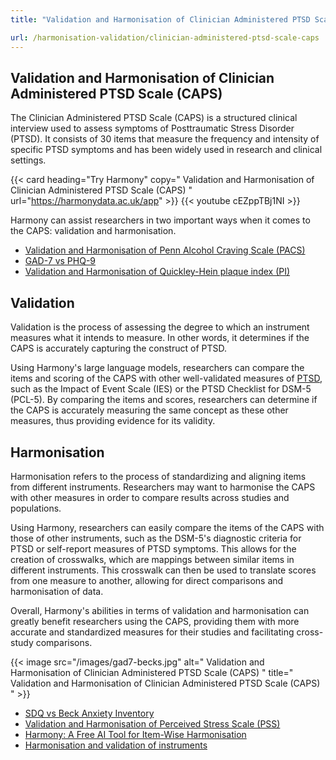 ```yaml
---
title: "Validation and Harmonisation of Clinician Administered PTSD Scale (CAPS)"

url: /harmonisation-validation/clinician-administered-ptsd-scale-caps
---
```


## Validation and Harmonisation of Clinician Administered PTSD Scale (CAPS)

The Clinician Administered PTSD Scale (CAPS) is a structured clinical interview used to assess symptoms of Posttraumatic Stress Disorder (PTSD). It consists of 30 items that measure the frequency and intensity of specific PTSD symptoms and has been widely used in research and clinical settings.

{{< card heading="Try Harmony" copy=" Validation and Harmonisation of Clinician Administered PTSD Scale (CAPS) " url="https://harmonydata.ac.uk/app" >}}
{{< youtube cEZppTBj1NI >}}

Harmony can assist researchers in two important ways when it comes to the CAPS: validation and harmonisation.

* [Validation and Harmonisation of Penn Alcohol Craving Scale (PACS)](/harmonisation-validation/penn-alcohol-craving-scale-pacs)
* [GAD-7 vs PHQ-9](/compare-harmonise-instruments/gad-7-vs-phq-9/)
* [Validation and Harmonisation of Quickley-Hein plaque index (PI)](/harmonisation-validation/quickley-hein-plaque-index-pi)

## Validation
Validation is the process of assessing the degree to which an instrument measures what it intends to measure. In other words, it determines if the CAPS is accurately capturing the construct of PTSD.

Using Harmony's large language models, researchers can compare the items and scoring of the CAPS with other well-validated measures of [PTSD](/discover-data/ptsd-datasets-and-studies), such as the Impact of Event Scale (IES) or the PTSD Checklist for DSM-5 (PCL-5). By comparing the items and scores, researchers can determine if the CAPS is accurately measuring the same concept as these other measures, thus providing evidence for its validity.

## Harmonisation
Harmonisation refers to the process of standardizing and aligning items from different instruments. Researchers may want to harmonise the CAPS with other measures in order to compare results across studies and populations.

Using Harmony, researchers can easily compare the items of the CAPS with those of other instruments, such as the DSM-5's diagnostic criteria for PTSD or self-report measures of PTSD symptoms. This allows for the creation of crosswalks, which are mappings between similar items in different instruments. This crosswalk can then be used to translate scores from one measure to another, allowing for direct comparisons and harmonisation of data.

Overall, Harmony's abilities in terms of validation and harmonisation can greatly benefit researchers using the CAPS, providing them with more accurate and standardized measures for their studies and facilitating cross-study comparisons.


{{< image src="/images/gad7-becks.jpg" alt=" Validation and Harmonisation of Clinician Administered PTSD Scale (CAPS) " title=" Validation and Harmonisation of Clinician Administered PTSD Scale (CAPS) " >}}









* [SDQ vs Beck Anxiety Inventory](/compare-harmonise-instruments/sdq-vs-beck-anxiety-inventory)
* [Validation and Harmonisation of Perceived Stress Scale (PSS)](/harmonisation-validation/perceived-stress-scale-pss)
* [Harmony: A Free AI Tool for Item-Wise Harmonisation](/item-harmonisation/harmony-a-free-ai-tool-for-item-wise-harmonisation)
* [Harmonisation and validation of instruments](/harmonisation-validation/)